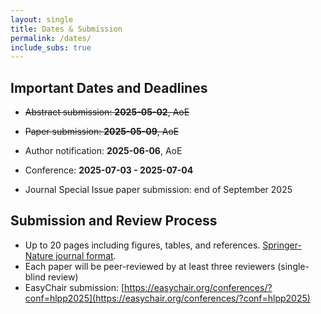 ```yaml
---
layout: single
title: Dates & Submission
permalink: /dates/
include_subs: true
---
```


## Important Dates and Deadlines

 * ~~Abstract submission: **2025-05-02**, AoE~~
 * ~~Paper submission: **2025-05-09**, AoE~~
 * Author notification: **2025-06-06**, AoE
 
 * Conference: **2025-07-03 - 2025-07-04**
 
 * Journal Special Issue paper submission: end of September 2025

## Submission and Review Process

 * Up to 20 pages including figures, tables, and references. [Springer-Nature journal format](https://www.springernature.com/gp/authors/campaigns/latex-author-support#c17590862).
 * Each paper will be peer-reviewed by at least three reviewers (single-blind review)
 * EasyChair submission: [https://easychair.org/conferences/?conf=hlpp2025](https://easychair.org/conferences/?conf=hlpp2025)
